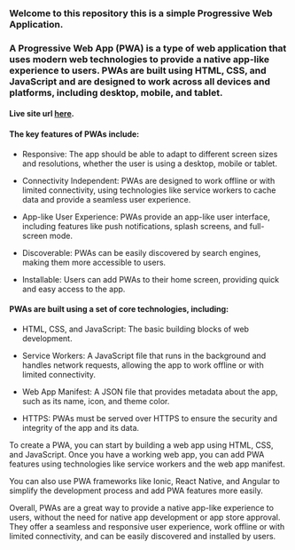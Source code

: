 ### Welcome to this repository this is a simple **Progressive Web Application**.

### A Progressive Web App (PWA) is a type of web application that uses modern web technologies to provide a native app-like experience to users. PWAs are built using HTML, CSS, and JavaScript and are designed to work across all devices and platforms, including desktop, mobile, and tablet.

#### Live site url [here](https://star-ship-progressive.pages.dev/).

#### The key features of PWAs include:

- Responsive: The app should be able to adapt to different screen sizes and resolutions, whether the user is using a desktop, mobile or tablet.

- Connectivity Independent: PWAs are designed to work offline or with limited connectivity, using technologies like service workers to cache data and provide a seamless user experience.

- App-like User Experience: PWAs provide an app-like user interface, including features like push notifications, splash screens, and full-screen mode.

- Discoverable: PWAs can be easily discovered by search engines, making them more accessible to users.

- Installable: Users can add PWAs to their home screen, providing quick and easy access to the app.

#### PWAs are built using a set of core technologies, including:

- HTML, CSS, and JavaScript: The basic building blocks of web development.

- Service Workers: A JavaScript file that runs in the background and handles network requests, allowing the app to work offline or with limited connectivity.

- Web App Manifest: A JSON file that provides metadata about the app, such as its name, icon, and theme color.

- HTTPS: PWAs must be served over HTTPS to ensure the security and integrity of the app and its data.

To create a PWA, you can start by building a web app using HTML, CSS, and JavaScript. Once you have a working web app, you can add PWA features using technologies like service workers and the web app manifest.

You can also use PWA frameworks like Ionic, React Native, and Angular to simplify the development process and add PWA features more easily.

Overall, PWAs are a great way to provide a native app-like experience to users, without the need for native app development or app store approval. They offer a seamless and responsive user experience, work offline or with limited connectivity, and can be easily discovered and installed by users.